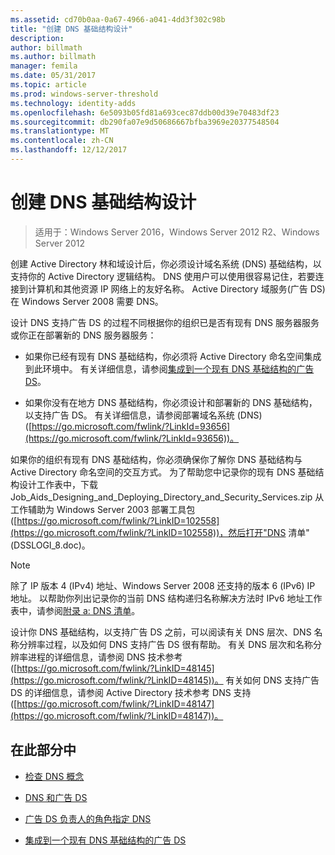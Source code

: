 ```yaml
---
ms.assetid: cd70b0aa-0a67-4966-a041-4dd3f302c98b
title: "创建 DNS 基础结构设计"
description: 
author: billmath
ms.author: billmath
manager: femila
ms.date: 05/31/2017
ms.topic: article
ms.prod: windows-server-threshold
ms.technology: identity-adds
ms.openlocfilehash: 6e5093b05fd81a693cec87ddb00d39e70483df23
ms.sourcegitcommit: db290fa07e9d50686667bfba3969e20377548504
ms.translationtype: MT
ms.contentlocale: zh-CN
ms.lasthandoff: 12/12/2017
---
```

# <a name="creating-a-dns-infrastructure-design"></a>创建 DNS 基础结构设计

>适用于：Windows Server 2016，Windows Server 2012 R2、Windows Server 2012

创建 Active Directory 林和域设计后，你必须设计域名系统 (DNS) 基础结构，以支持你的 Active Directory 逻辑结构。 DNS 使用户可以使用很容易记住，若要连接到计算机和其他资源 IP 网络上的友好名称。 Active Directory 域服务(广告 DS) 在 Windows Server 2008 需要 DNS。  
  
设计 DNS 支持广告 DS 的过程不同根据你的组织已是否有现有 DNS 服务器服务或你正在部署新的 DNS 服务器服务：  
  
-   如果你已经有现有 DNS 基础结构，你必须将 Active Directory 命名空间集成到此环境中。 有关详细信息，请参阅[集成到一个现有 DNS 基础结构的广告 DS](../../ad-ds/plan/Integrating-AD-DS-into-an-Existing-DNS-Infrastructure.md)。  
  
-   如果你没有在地方 DNS 基础结构，你必须设计和部署新的 DNS 基础结构，以支持广告 DS。 有关详细信息，请参阅部署域名系统 (DNS) ([https://go.microsoft.com/fwlink/?LinkId=93656](https://go.microsoft.com/fwlink/?LinkId=93656))。  
  
如果你的组织有现有 DNS 基础结构，你必须确保你了解你 DNS 基础结构与 Active Directory 命名空间的交互方式。 为了帮助您中记录你的现有 DNS 基础结构设计工作表中，下载 Job_Aids_Designing_and_Deploying_Directory_and_Security_Services.zip 从工作辅助为 Windows Server 2003 部署工具包 ([https://go.microsoft.com/fwlink/?LinkID=102558](https://go.microsoft.com/fwlink/?LinkID=102558))，然后打开"DNS 清单"(DSSLOGI_8.doc)。  
  
> [!NOTE]  
> 除了 IP 版本 4 (IPv4) 地址、Windows Server 2008 还支持的版本 6 (IPv6) IP 地址。 以帮助你列出记录你的当前 DNS 结构递归名称解决方法时 IPv6 地址工作表中，请参阅[附录 a: DNS 清单](../../ad-ds/plan/Appendix-A--DNS-Inventory.md)。  
  
设计你 DNS 基础结构，以支持广告 DS 之前，可以阅读有关 DNS 层次、DNS 名称分辨率过程，以及如何 DNS 支持广告 DS 很有帮助。 有关 DNS 层次和名称分辨率进程的详细信息，请参阅 DNS 技术参考 ([https://go.microsoft.com/fwlink/?LinkID=48145](https://go.microsoft.com/fwlink/?LinkID=48145))。 有关如何 DNS 支持广告 DS 的详细信息，请参阅 Active Directory 技术参考 DNS 支持 ([https://go.microsoft.com/fwlink/?LinkID=48147](https://go.microsoft.com/fwlink/?LinkID=48147))。  
  
## <a name="in-this-section"></a>在此部分中  
  
-   [检查 DNS 概念](../../ad-ds/plan/Reviewing-DNS-Concepts.md)  
  
-   [DNS 和广告 DS](../../ad-ds/plan/DNS-and-AD-DS.md)  
  
-   [广告 DS 负责人的角色指定 DNS](../../ad-ds/deploy/Assigning-the-DNS-for-AD-DS-Owner-Role.md)  
  
-   [集成到一个现有 DNS 基础结构的广告 DS](../../ad-ds/plan/../../ad-ds/plan/Integrating-AD-DS-into-an-Existing-DNS-Infrastructure.md)  
  


